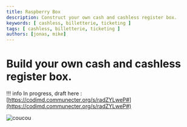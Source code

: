 ```yaml
---
title: Raspberry Box
description: Construct your own cash and cashless register box. 
keywords: [ cashless, billetterie, ticketing ]
tags: [ cashless, billetterie, ticketing ]
authors: [jonas, mike]
---
```


# Build your own cash and cashless register box. 

!!! info
    In progress, draft here : [https://codimd.communecter.org/s/radZYLweP#](https://codimd.communecter.org/s/radZYLweP#)

![coucou](/media/diy-cashless.jpg)
